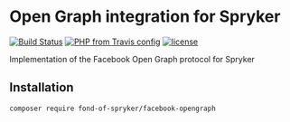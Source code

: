 # Open Graph integration for Spryker
[![Build Status](https://travis-ci.org/fond-of/spryker-facebook-opengraph.svg?branch=master)](https://travis-ci.org/fond-of/spryker-facebook-opengraph)
[![PHP from Travis config](https://img.shields.io/travis/php-v/symfony/symfony.svg)](https://php.net/)
[![license](https://img.shields.io/github/license/mashape/apistatus.svg)](https://packagist.org/packages/fond-of-spryker/facebook-opengraph)

Implementation of the Facebook Open Graph protocol for Spryker


## Installation

```
composer require fond-of-spryker/facebook-opengraph
```
